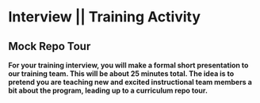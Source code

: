 # Interview || Training Activity 

## Mock Repo Tour

**For your training interview, you will make a formal short presentation to our training team. This will be about 25 minutes total. The idea is to pretend you are teaching new and excited instructional team members a bit about the program, leading up to a curriculum repo tour.**
